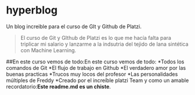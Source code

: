 # hyperblog 
Un blog increible para el curso de GIt y Github de Platzi.
>El curso de Git y GIthub de Platzi es lo que me hacía falta para triplicar mi salario y lanzarme a la indsutria del tejido de lana sintética con Machine Learning.

##En este curso vemos de todo:En este curso vemos de todo:
*Todos los comandos de Git
*El flujo de trabajo en Github
*El verdadero amor por las buenas practicas
*Trucos muy locos del profesor
*Las personalidades múltiples de Freddy
*Creado por el increíble platzi Team
y como un amable recordatorio:**Este readme.md es un chiste**.

